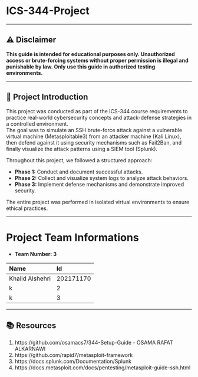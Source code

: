 # ICS-344-Project

---
## ⚠️ Disclaimer

**This guide is intended for educational purposes only. Unauthorized access or brute-forcing systems without proper permission is illegal and punishable by law. Only use this guide in authorized testing environments.**

---

## 📖 Project Introduction

This project was conducted as part of the ICS-344 course requirements to practice real-world cybersecurity concepts and attack-defense strategies in a controlled environment.  
The goal was to simulate an SSH brute-force attack against a vulnerable virtual machine (Metasploitable3) from an attacker machine (Kali Linux), then defend against it using security mechanisms such as Fail2Ban, and finally visualize the attack patterns using a SIEM tool (Splunk).

Throughout this project, we followed a structured approach:
- **Phase 1:** Conduct and document successful attacks.
- **Phase 2:** Collect and visualize system logs to analyze attack behaviors.
- **Phase 3:** Implement defense mechanisms and demonstrate improved security.

The entire project was performed in isolated virtual environments to ensure ethical practices.

---
# Project Team Informations

- **Team Number: 3**

| Name | Id |  
|:--------|:-----|
| Khalid Alshehri | 202171170 | 
| k | 2 | 
| k | 3 | 

---

## 📚 Resources

<ol>
  <li>https://github.com/osamacs7/344-Setup-Guide - OSAMA RAFAT ALKARNAWI</li>
  <li>https://github.com/rapid7/metasploit-framework</li>
  <li>https://docs.splunk.com/Documentation/Splunk</li>
  <li>https://docs.metasploit.com/docs/pentesting/metasploit-guide-ssh.html</li>
</ol>
